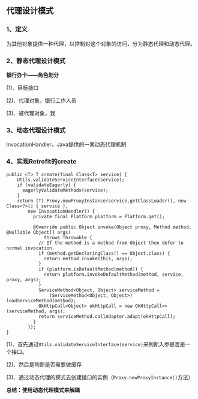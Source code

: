 ## 代理设计模式
### 1、定义
为其他对象提供一种代理，以控制对这个对象的访问，分为静态代理和动态代理。
### 2、静态代理设计模式

**银行办卡——角色划分**

(1)、目标接口

(2)、代理对象，银行工作人员

(3)、被代理对象，我

### 3、动态代理设计模式

InvocationHandler，Java提供的一套动态代理机制

### 4、实现Retrofit的create

```
public <T> T create(final Class<T> service) {
    Utils.validateServiceInterface(service);
    if (validateEagerly) {
      eagerlyValidateMethods(service);
    }
    return (T) Proxy.newProxyInstance(service.getClassLoader(), new Class<?>[] { service },
        new InvocationHandler() {
          private final Platform platform = Platform.get();

          @Override public Object invoke(Object proxy, Method method, @Nullable Object[] args)
              throws Throwable {
            // If the method is a method from Object then defer to normal invocation.
            if (method.getDeclaringClass() == Object.class) {
              return method.invoke(this, args);
            }
            if (platform.isDefaultMethod(method)) {
              return platform.invokeDefaultMethod(method, service, proxy, args);
            }
            ServiceMethod<Object, Object> serviceMethod =
                (ServiceMethod<Object, Object>) loadServiceMethod(method);
            OkHttpCall<Object> okHttpCall = new OkHttpCall<>(serviceMethod, args);
            return serviceMethod.callAdapter.adapt(okHttpCall);
          }
        });
}
```

(1)、首先通过`Utils.validateServiceInterface(service)`来判断入参是否是一个接口。

(2)、然后是判断是否需要做缓存

(3)、通过动态代理的模式去创建接口的实例（`Proxy.newProxyInstance()`方法）

**总结：使用动态代理模式来解耦**

